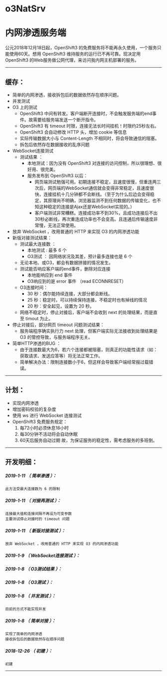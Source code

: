 # o3NatSrv
内网渗透服务端
=======

公元2018年12月18日起，OpenShift3 的免费服务将不能再永久使用，一个服务只能使用60天。想用 OpenShift3 维持服务的运行已不再可靠。现决定用 OpenShift3 的Web服务做公网代理，来访问我内网主机部署的服务。

*******************************************************************

缓存：
-------------------------------------------------------------------

- 简单的内网渗透，接收拆包后的数据依然存在顺序问题。
- 并发测试
- O3 上的测试
	- OpenShift3 中间有转发。客户端断开连接时，不会触发服务端的end事件。故需要给服务端发送一个断开指令。
	- OpenShift3 有 timeout 时限，连接无法长时间挂机！时限约25秒左右。
	- OpenShift3 会自动修改 HTTP 头，增加 cookie 等信息
	- 实际传输数据大小与 Content-Length 不相同时，将会导致通信的阻塞。
	- 拆包后依然存在数据接收的乱序问题
- WebSocket连接测试
	- 测试结果 ：
		- 本地测试：因为没有 OpenShift3 对连接的访问控制，所以很理想、很好用、很完美。
		- 服务发布到 OpenShift3 以后：
			- 网页端测试勉强可用。初期连接不稳定，且速度很慢，但重连两三次后，网页端的WebSocket通信就会变得非常稳定，且速度很快，连接挂机十几分钟都不会断线。（至于为什么后边会变得稳定，其原理尚不明确，浏览器监测不到任何数据的传输变化，也不知这种稳定的连接是Ajax还是WebSocket实现的。）
			- 客户端测试非常糟糕。连接成功率不到30%，且成功连接后不出30秒必断线，再次重连成功率也不会变高。且连通后传输速度非常慢，无法正常使用。
- 放弃 WebSocket ，改用普通的 HTTP 来实现 O3 的内网渗透功能
- 新版对接测试结果：
	- 测试最大连接数 ：
		- 本地测试 : 最多 6 个
		- O3测试 ： 因网络状况及其差，预计最多连接也是 6 个
	- 无论本地、或O3，都会有数据拼接的情况发生。
	- 测试能否响应客户端的end事件，删除对应连接
		- 本地能响应到 end 事件
		- O3响应到的是 error 事件 （read ECONNRESET）
	- O3连接时间：
		- 30 秒：偶尔能持续连接，大部分都会断线。
		- 25 秒：稳定时，可以持续保持连接，不稳定时也有掉线的情况
		- 20 秒：安全起见，设置为 20 秒。
	- 网络不稳定时，停止对接后，客户端不会收到 next 的处理结果，而是直至 timout 为止。
- 停止对接后，部分网页 timeout 问题测试结果：
	- 服务端程序确实执行力 next 处理，但客户端实际无法接收到处理结果是 O3 的管控导致，与服务端程序无关。
- 简单HTTP渗透的BUG ：
	- 由于连接数最大为6，若六个连接都被阻塞，则真正的功能性请求（如：获取请求、发送应答等）将无法正常工作。
	- 简单解决办法：限制连接数小于6，但这样会导致客户端经常报过载错误。

*******************************************************************

计划：
-------------------------------------------------------------------

- 实现内网渗透
- 增加密码校验的复杂度
- 使用 ws 进行 WebSocket 连接测试
- OpenShift3 免费服务规定：
	1. 每72小时必须休息18小时
	1. 每30分钟不活动将会自动休眠
	1. 60天后服务自动过期
	故，为保证服务的稳定性，需考虑服务的多班倒。

*******************************************************************





开发明细：
-------------------------------------------------------------------

##### 2019-1-11 （ 简单渗透 ）：
	此方法受最大连接数为 6 的限制

##### 2019-1-11 （ 对接再测试 ）：
	连接最大值和连接间隔不再设为可变参数
	主要测试停止对接时的 timeout 问题

##### 2019-1-11 （ 新版对接测试 ）：
	放弃 WebSocket ，改用普通的 HTTP 来实现 O3 的内网渗透功能

##### 2019-1-9 （ WebSocket连接测试 ）：

##### 2019-1-8 （ O3测试结果 ）：

##### 2019-1-8 （ O3测试 ）：

##### 2019-1-8 （ 并发测试 ）：
	目前的方式不能实现并发

##### 2019-1-8 （ 简单对接 ）：
	实现了简单的内网渗透
	接收拆包后的数据依然存在顺序问题

##### 2018-12-26 （ 初建 ）：
	初建

*******************************************************************
